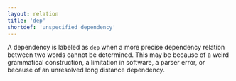 ```yaml
---
layout: relation
title: 'dep'
shortdef: 'unspecified dependency'
---
```


A dependency is labeled as `dep` when a more precise dependency relation between two words cannot be determined. This may be because of a weird grammatical construction, a limitation in software, a parser error, or because of an unresolved long distance dependency.
